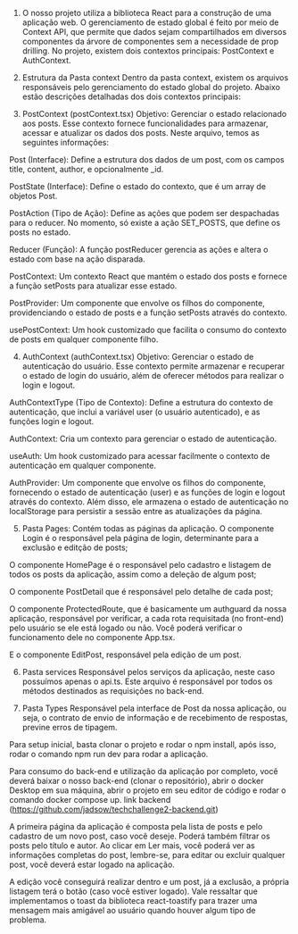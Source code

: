 1. O nosso projeto utiliza a biblioteca React para a construção de uma aplicação web. O gerenciamento de estado global é feito por meio de Context API, que permite que dados sejam compartilhados em diversos componentes da árvore de componentes sem a necessidade de prop drilling. No projeto, existem dois contextos principais: PostContext e AuthContext.

2. Estrutura da Pasta context
   Dentro da pasta context, existem os arquivos responsáveis pelo gerenciamento do estado global do projeto. Abaixo estão descrições detalhadas dos dois contextos principais:

3. PostContext (postContext.tsx)
   Objetivo:
   Gerenciar o estado relacionado aos posts. Esse contexto fornece funcionalidades para armazenar, acessar e atualizar os dados dos posts.
   Neste arquivo, temos as seguintes informações:

Post (Interface): Define a estrutura dos dados de um post, com os campos title, content, author, e opcionalmente \_id.

PostState (Interface): Define o estado do contexto, que é um array de objetos Post.

PostAction (Tipo de Ação): Define as ações que podem ser despachadas para o reducer. No momento, só existe a ação SET_POSTS, que define os posts no estado.

Reducer (Função): A função postReducer gerencia as ações e altera o estado com base na ação disparada.

PostContext: Um contexto React que mantém o estado dos posts e fornece a função setPosts para atualizar esse estado.

PostProvider: Um componente que envolve os filhos do componente, providenciando o estado de posts e a função setPosts através do contexto.

usePostContext: Um hook customizado que facilita o consumo do contexto de posts em qualquer componente filho.

4. AuthContext (authContext.tsx)
   Objetivo:
   Gerenciar o estado de autenticação do usuário. Esse contexto permite armazenar e recuperar o estado de login do usuário, além de oferecer métodos para realizar o login e logout.

AuthContextType (Tipo de Contexto): Define a estrutura do contexto de autenticação, que inclui a variável user (o usuário autenticado), e as funções login e logout.

AuthContext: Cria um contexto para gerenciar o estado de autenticação.

useAuth: Um hook customizado para acessar facilmente o contexto de autenticação em qualquer componente.

AuthProvider: Um componente que envolve os filhos do componente, fornecendo o estado de autenticação (user) e as funções de login e logout através do contexto. Além disso, ele armazena o estado de autenticação no localStorage para persistir a sessão entre as atualizações da página.

5. Pasta Pages:
   Contém todas as páginas da aplicação.
   O componente Login é o responsável pela página de login, determinante para a exclusão e editção de posts;

O componente HomePage é o responsável pelo cadastro e listagem de todos os posts da aplicação, assim como a deleção de algum post;

O componente PostDetail que é responsável pelo detalhe de cada post;

O componente ProtectedRoute, que é basicamente um authguard da nossa aplicação, responsável por verificar, a cada rota requisitada (no front-end) pelo usuário se ele está logado ou não. Você poderá verificar o funcionamento dele no componente App.tsx.

E o componente EditPost, responsável pela edição de um post.

6. Pasta services
   Responsável pelos serviços da aplicação, neste caso possuímos apenas o api.ts.
   Este arquivo é responsável por todos os métodos destinados as requisições no back-end.

7. Pasta Types
   Responsável pela interface de Post da nossa aplicação, ou seja, o contrato de envio de informação e de recebimento de respostas, previne erros de tipagem.

Para setup inicial, basta clonar o projeto e rodar o npm install, após isso, rodar o comando npm run dev para rodar a aplicação.

Para consumo do back-end e utilização da aplicação por completo, você deverá baixar o nosso back-end (clonar o repositório), abrir o docker Desktop em sua máquina, abrir o projeto em seu editor de código e rodar o comando docker compose up.
link backend (https://github.com/jadsow/techchallenge2-backend.git)

A primeira página da aplicação é composta pela lista de posts e pelo cadastro de um novo post, caso você deseje.
Poderá também filtrar os posts pelo título e autor.
Ao clicar em Ler mais, você poderá ver as informações completas do post, lembre-se, para editar ou excluir qualquer post, você deverá estar logado na aplicação.

A edição você conseguirá realizar dentro e um post, já a exclusão, a própria listagem terá o botão (caso você estiver logado). Vale ressaltar que implementamos o toast da biblioteca react-toastify para trazer uma mensagem mais amigável ao usuário quando houver algum tipo de problema.
